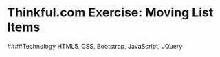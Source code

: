 # Thinkful.com Exercise: Moving List Items   

####Technology
HTML5, CSS, Bootstrap, JavaScript, JQuery




